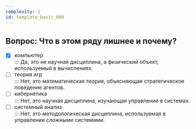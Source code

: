 ```yaml
---
complexity: 1
id: template_basic_009
---
```

## Вопрос: Что в этом ряду лишнее и почему?

- [x] компьютер  
  ::: Да, это не научная дисциплина, а физический объект, используемый в вычислениях.  
- [ ] теория игр  
  ::: Нет, это математическая теория, объясняющая стратегическое поведение агентов.  
- [ ] кибернетика  
  ::: Нет, это научная дисциплина, изучающая управление в системах.  
- [ ] системный анализ  
  ::: Нет, это методологическая дисциплина, используемая в управлении сложными системами.